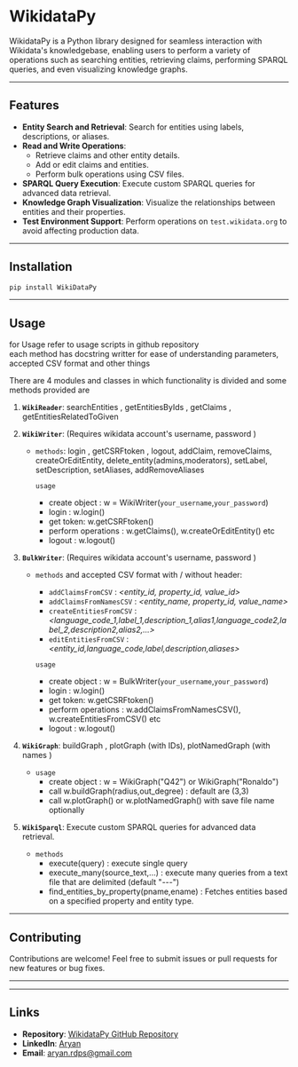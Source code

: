# WikidataPy

WikidataPy is a Python library designed for seamless interaction with Wikidata's knowledgebase, enabling users to perform a variety of operations such as searching entities, retrieving claims, performing SPARQL queries, and even visualizing knowledge graphs.

---

## Features

-   **Entity Search and Retrieval**: Search for entities using labels, descriptions, or aliases.
-   **Read and Write Operations**:
    -   Retrieve claims and other entity details.
    -   Add or edit claims and entities.
    -   Perform bulk operations using CSV files.
-   **SPARQL Query Execution**: Execute custom SPARQL queries for advanced data retrieval.
-   **Knowledge Graph Visualization**: Visualize the relationships between entities and their properties.
-   **Test Environment Support**: Perform operations on `test.wikidata.org` to avoid affecting production data.

---

## Installation

```bash
pip install WikiDataPy
```

---

## Usage

for Usage refer to usage scripts in github repository  
each method has docstring writter for ease of understanding parameters, accepted CSV format and other things

There are 4 modules and classes in which functionality is divided and some methods provided are

1.  **`WikiReader`**: searchEntities , getEntitiesByIds , getClaims , getEntitiesRelatedToGiven

2.  **`WikiWriter`**: (Requires wikidata account's username, password )

    -   `methods`: login , getCSRFtoken , logout, addClaim, removeClaims, createOrEditEntity, delete_entity(admins,moderators), setLabel, setDescription, setAliases, addRemoveAliases

        `usage`

        -   create object : w = WikiWriter(`your_username`,`your_password`)
        -   login : w.login()
        -   get token: w.getCSRFtoken()
        -   perform operations : w.getClaims(), w.createOrEditEntity() etc
        -   logout : w.logout()

3.  **`BulkWriter`**: (Requires wikidata account's username, password )

    -   `methods` and accepted CSV format with / without header:

        -   `addClaimsFromCSV` : _<entity_id, property_id, value_id>_
        -   `addClaimsFromNamesCSV` : _<entity_name, property_id, value_name>_
        -   `createEntitiesFromCSV` : _<language_code_1,label_1,description_1,alias1,language_code2,label_2,description2,alias2,...>_
        -   `editEntitiesFromCSV` : _<entity_id,language_code,label,description,aliases>_

        `usage`

        -   create object : w = BulkWriter(`your_username`,`your_password`)
        -   login : w.login()
        -   get token: w.getCSRFtoken()
        -   perform operations : w.addClaimsFromNamesCSV(), w.createEntitiesFromCSV() etc
        -   logout : w.logout()

4.  **`WikiGraph`**: buildGraph , plotGraph (with IDs), plotNamedGraph (with names )

    -   `usage`
        -   create object : w = WikiGraph("Q42") or WikiGraph("Ronaldo")
        -   call w.buildGraph(radius,out_degree) : default are (3,3)
        -   call w.plotGraph() or w.plotNamedGraph() with save file name optionally

5.  **`WikiSparql`**: Execute custom SPARQL queries for advanced data retrieval.
    -   `methods`
        -   execute(query) : execute single query
        -   execute_many(source_text,...) : execute many queries from a text file that are delimited (default "---")
        -   find_entities_by_property(pname,ename) : Fetches entities based on a specified property and entity type.

---

## Contributing

Contributions are welcome! Feel free to submit issues or pull requests for new features or bug fixes.

---

---

## Links

-   **Repository**: [WikidataPy GitHub Repository](https://github.com/Aryan-ki-codepanti/wikiDataPy)
-   **LinkedIn**: [Aryan](https://www.linkedin.com/in/aryan-sethi-54785a1a9/)
-   **Email**: [aryan.rdps@gmail.com](mailto:your.email@example.com)
